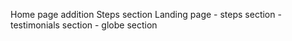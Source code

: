 Home page addition
Steps section 
Landing page - steps section - testimonials section - globe section
